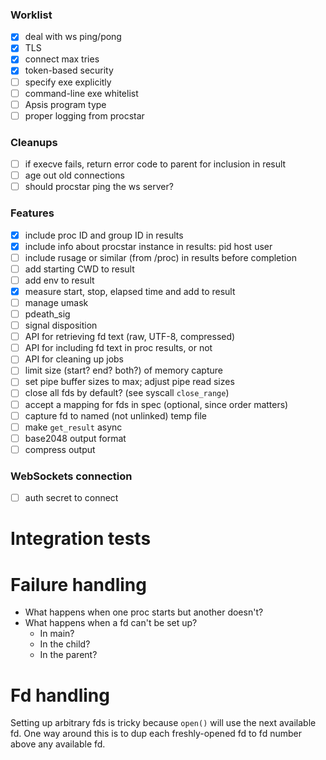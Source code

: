 ### Worklist

- [x] deal with ws ping/pong
- [x] TLS
- [x] connect max tries
- [x] token-based security
- [ ] specify exe explicitly
- [ ] command-line exe whitelist
- [ ] Apsis program type
- [ ] proper logging from procstar

### Cleanups

- [ ] if execve fails, return error code to parent for inclusion in result
- [ ] age out old connections
- [ ] should procstar ping the ws server?

### Features

- [x] include proc ID and group ID in results
- [x] include info about procstar instance in results: pid host user
- [ ] include rusage or similar (from /proc) in results before completion
- [ ] add starting CWD to result
- [ ] add env to result
- [x] measure start, stop, elapsed time and add to result
- [ ] manage umask
- [ ] pdeath_sig
- [ ] signal disposition
- [ ] API for retrieving fd text (raw, UTF-8, compressed)
- [ ] API for including fd text in proc results, or not
- [ ] API for cleaning up jobs
- [ ] limit size (start? end? both?) of memory capture
- [ ] set pipe buffer sizes to max; adjust pipe read sizes
- [ ] close all fds by default?  (see syscall `close_range`)
- [ ] accept a mapping for fds in spec (optional, since order matters)
- [ ] capture fd to named (not unlinked) temp file
- [ ] make `get_result` async
- [ ] base2048 output format
- [ ] compress output

### WebSockets connection

- [ ] auth secret to connect


# Integration tests


# Failure handling

- What happens when one proc starts but another doesn't?
- What happens when a fd can't be set up?
  - In main?
  - In the child?
  - In the parent?


# Fd handling

Setting up arbitrary fds is tricky because `open()` will use the next available
fd.  One way around this is to dup each freshly-opened fd to fd number above any
available fd.


